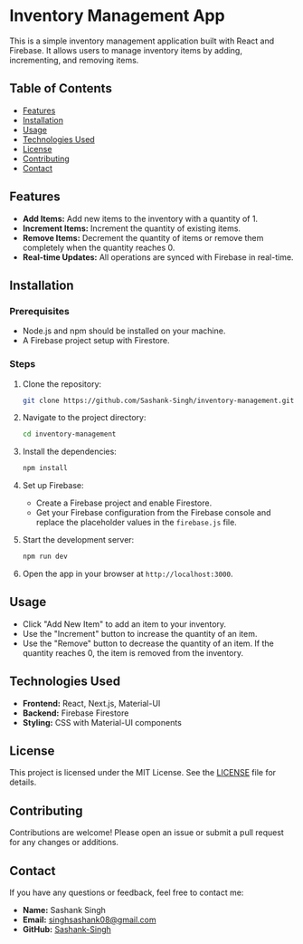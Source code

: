 # Inventory Management App

This is a simple inventory management application built with React and Firebase. It allows users to manage inventory items by adding, incrementing, and removing items.

## Table of Contents

- [Features](#features)
- [Installation](#installation)
- [Usage](#usage)
- [Technologies Used](#technologies-used)
- [License](#license)
- [Contributing](#contributing)
- [Contact](#contact)

## Features

- **Add Items:** Add new items to the inventory with a quantity of 1.
- **Increment Items:** Increment the quantity of existing items.
- **Remove Items:** Decrement the quantity of items or remove them completely when the quantity reaches 0.
- **Real-time Updates:** All operations are synced with Firebase in real-time.

## Installation

### Prerequisites

- Node.js and npm should be installed on your machine.
- A Firebase project setup with Firestore.

### Steps

1. Clone the repository:

    ```bash
    git clone https://github.com/Sashank-Singh/inventory-management.git
    ```

2. Navigate to the project directory:

    ```bash
    cd inventory-management
    ```

3. Install the dependencies:

    ```bash
    npm install
    ```

4. Set up Firebase:

   - Create a Firebase project and enable Firestore.
   - Get your Firebase configuration from the Firebase console and replace the placeholder values in the `firebase.js` file.

5. Start the development server:

    ```bash
    npm run dev
    ```

6. Open the app in your browser at `http://localhost:3000`.

## Usage

- Click "Add New Item" to add an item to your inventory.
- Use the "Increment" button to increase the quantity of an item.
- Use the "Remove" button to decrease the quantity of an item. If the quantity reaches 0, the item is removed from the inventory.

## Technologies Used

- **Frontend:** React, Next.js, Material-UI
- **Backend:** Firebase Firestore
- **Styling:** CSS with Material-UI components

## License

This project is licensed under the MIT License. See the [LICENSE](LICENSE) file for details.

## Contributing

Contributions are welcome! Please open an issue or submit a pull request for any changes or additions.

## Contact

If you have any questions or feedback, feel free to contact me:

- **Name:** Sashank Singh
- **Email:** singhsashank08@gmail.com
- **GitHub:** [Sashank-Singh](https://github.com/Sashank-Singh)

